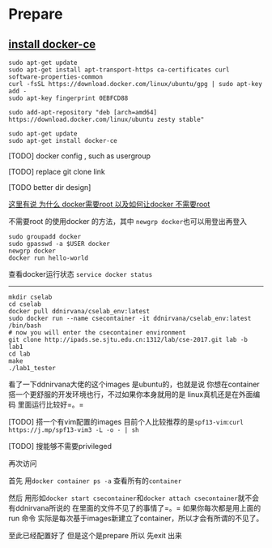 # Prepare

## [install docker-ce](https://docs.docker.com/engine/installation/linux/docker-ce/ubuntu/#set-up-the-repository)

```
sudo apt-get update
sudo apt-get install apt-transport-https ca-certificates curl software-properties-common
curl -fsSL https://download.docker.com/linux/ubuntu/gpg | sudo apt-key add -
sudo apt-key fingerprint 0EBFCD88

sudo add-apt-repository "deb [arch=amd64] https://download.docker.com/linux/ubuntu zesty stable"

sudo apt-get update
sudo apt-get install docker-ce
```

[TODO] docker config , such as usergroup

[TODO] replace git clone link

[TODO better dir design]

[这里有说 为什么 docker需要root 以及如何让docker 不需要root](https://askubuntu.com/questions/477551/how-can-i-use-docker-without-sudo)

不需要root 的使用docker 的方法，其中 `newgrp docker`也可以用登出再登入

```
sudo groupadd docker
sudo gpasswd -a $USER docker
newgrp docker
docker run hello-world
```

查看docker运行状态 `service docker status`

---

```
mkdir cselab
cd cselab
docker pull ddnirvana/cselab_env:latest
sudo docker run --name csecontainer -it ddnirvana/cselab_env:latest /bin/bash
# now you will enter the csecontainer environment
git clone http://ipads.se.sjtu.edu.cn:1312/lab/cse-2017.git lab -b lab1
cd lab
make
./lab1_tester
```

看了一下ddnirvana大佬的这个images 是ubuntu的，也就是说 你想在container搭一个更舒服的开发环境也行，不过如果你本身就用的是 linux真机还是在外面编码 里面运行比较好=。= 

[TODO] 搭一个有vim配置的images 目前个人比较推荐的是`spf13-vim`:`curl https://j.mp/spf13-vim3 -L -o - | sh`

[TODO] 搜能够不需要privileged

再次访问

首先 用`docker container ps -a` 查看所有的`container`

然后 用形如`docker start csecontainer`和`docker attach csecontainer`就不会有ddnirvana所说的 在里面的文件不见了的事情了=。= 如果你每次都是用上面的run 命令 实际是每次基于images新建立了container，所以才会有所谓的不见了。

至此已经配置好了 但是这个是prepare 所以 先exit 出来

